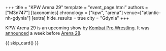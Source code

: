 +++
title = "KPW Arena 29"
template = "event_page.html"
authors = ["M3n747"]
[taxonomies]
chronology = ["kpw", "arena"]
venue=["atlantic-nh-gdynia"]
[extra]
hide_results = true
city = "Gdynia"
+++

KPW Arena 29 is an upcoming show by [Kombat Pro Wrestling](@/o/kpw.md). It was [announced][rosetti-zapowiada] a week before [Arena 28](@/e/kpw/2025-04-11-kpw-arena-28.md).

{{ skip_card() }}

[rosetti-zapowiada]: https://www.youtube.com/watch?v=sIOJf0CuMXk
